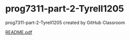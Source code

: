 # prog7311-part-2-Tyrell1205
prog7311-part-2-Tyrell1205 created by GitHub Classroom

[README.pdf](https://github.com/VCDBN/prog7311-part-2-Tyrell1205/files/11655784/README.pdf)
